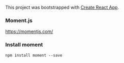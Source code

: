 This project was bootstrapped with [Create React App](https://github.com/facebook/create-react-app).

### Moment.js

https://momentjs.com/

### Install moment 

```
npm install moment --save 
```

